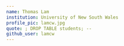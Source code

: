 ```yaml
---
name: Thomas Lam
institution: University of New South Wales
profile_pic: lamcw.jpg
quote: ; DROP TABLE students; --
github_user: lamcw
---
```

